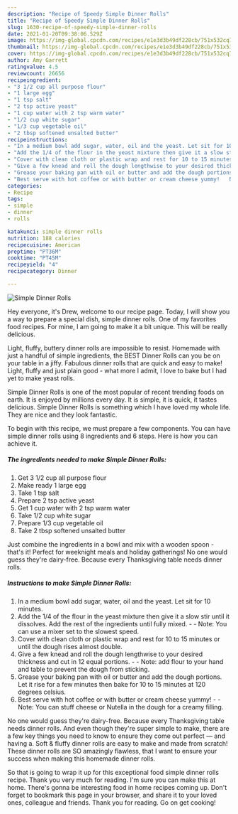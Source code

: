 ```yaml
---
description: "Recipe of Speedy Simple Dinner Rolls"
title: "Recipe of Speedy Simple Dinner Rolls"
slug: 1630-recipe-of-speedy-simple-dinner-rolls
date: 2021-01-20T09:38:06.529Z
image: https://img-global.cpcdn.com/recipes/e1e3d3b49df228cb/751x532cq70/simple-dinner-rolls-recipe-main-photo.jpg
thumbnail: https://img-global.cpcdn.com/recipes/e1e3d3b49df228cb/751x532cq70/simple-dinner-rolls-recipe-main-photo.jpg
cover: https://img-global.cpcdn.com/recipes/e1e3d3b49df228cb/751x532cq70/simple-dinner-rolls-recipe-main-photo.jpg
author: Amy Garrett
ratingvalue: 4.5
reviewcount: 26656
recipeingredient:
- "3 1/2 cup all purpose flour"
- "1 large egg"
- "1 tsp salt"
- "2 tsp active yeast"
- "1 cup water with 2 tsp warm water"
- "1/2 cup white sugar"
- "1/3 cup vegetable oil"
- "2 tbsp softened unsalted butter"
recipeinstructions:
- "In a medium bowl add sugar, water, oil and the yeast. Let sit for 10 minutes."
- "Add the 1/4 of the flour in the yeast mixture then give it a slow stir until it dissolves. Add the rest of the ingredients until fully mixed.  Note: You can use a mixer set to the slowest speed."
- "Cover with clean cloth or plastic wrap and rest for 10 to 15 minutes or until the dough rises almost double."
- "Give a few knead and roll the dough lengthwise to your desired thickness and cut in 12 equal portions.   Note: add flour to your hand and table to prevent the dough from sticking."
- "Grease your baking pan with oil or butter and add the dough portions. Let it rise for a few minutes then bake for 10 to 15 minutes at 120 degrees celsius."
- "Best serve with hot coffee or with butter or cream cheese yummy!   Note: You can stuff cheese or Nutella in the dough for a creamy filling."
categories:
- Recipe
tags:
- simple
- dinner
- rolls

katakunci: simple dinner rolls 
nutrition: 188 calories
recipecuisine: American
preptime: "PT36M"
cooktime: "PT45M"
recipeyield: "4"
recipecategory: Dinner

---
```



![Simple Dinner Rolls](https://img-global.cpcdn.com/recipes/e1e3d3b49df228cb/751x532cq70/simple-dinner-rolls-recipe-main-photo.jpg)

Hey everyone, it's Drew, welcome to our recipe page. Today, I will show you a way to prepare a special dish, simple dinner rolls. One of my favorites food recipes. For mine, I am going to make it a bit unique. This will be really delicious.

Light, fluffy, buttery dinner rolls are impossible to resist. Homemade with just a handful of simple ingredients, the BEST Dinner Rolls can you be on your table in a jiffy. Fabulous dinner rolls that are quick and easy to make! Light, fluffy and just plain good - what more I admit, I love to bake but I had yet to make yeast rolls.

Simple Dinner Rolls is one of the most popular of recent trending foods on earth. It is enjoyed by millions every day. It is simple, it is quick, it tastes delicious. Simple Dinner Rolls is something which I have loved my whole life. They are nice and they look fantastic.


To begin with this recipe, we must prepare a few components. You can have simple dinner rolls using 8 ingredients and 6 steps. Here is how you can achieve it.

<!--inarticleads1-->

##### The ingredients needed to make Simple Dinner Rolls:

1. Get 3 1/2 cup all purpose flour
1. Make ready 1 large egg
1. Take 1 tsp salt
1. Prepare 2 tsp active yeast
1. Get 1 cup water with 2 tsp warm water
1. Take 1/2 cup white sugar
1. Prepare 1/3 cup vegetable oil
1. Take 2 tbsp softened unsalted butter


Just combine the ingredients in a bowl and mix with a wooden spoon - that&#39;s it! Perfect for weeknight meals and holiday gatherings! No one would guess they&#39;re dairy-free. Because every Thanksgiving table needs dinner rolls. 

<!--inarticleads2-->

##### Instructions to make Simple Dinner Rolls:

1. In a medium bowl add sugar, water, oil and the yeast. Let sit for 10 minutes.
1. Add the 1/4 of the flour in the yeast mixture then give it a slow stir until it dissolves. Add the rest of the ingredients until fully mixed. -  - Note: You can use a mixer set to the slowest speed.
1. Cover with clean cloth or plastic wrap and rest for 10 to 15 minutes or until the dough rises almost double.
1. Give a few knead and roll the dough lengthwise to your desired thickness and cut in 12 equal portions.  -  - Note: add flour to your hand and table to prevent the dough from sticking.
1. Grease your baking pan with oil or butter and add the dough portions. Let it rise for a few minutes then bake for 10 to 15 minutes at 120 degrees celsius.
1. Best serve with hot coffee or with butter or cream cheese yummy!  -  - Note: You can stuff cheese or Nutella in the dough for a creamy filling.


No one would guess they&#39;re dairy-free. Because every Thanksgiving table needs dinner rolls. And even though they&#39;re super simple to make, there are a few key things you need to know to ensure they come out perfect — and having a. Soft &amp; fluffy dinner rolls are easy to make and made from scratch! These dinner rolls are SO amazingly flawless, that I want to ensure your success when making this homemade dinner rolls. 

So that is going to wrap it up for this exceptional food simple dinner rolls recipe. Thank you very much for reading. I'm sure you can make this at home. There's gonna be interesting food in home recipes coming up. Don't forget to bookmark this page in your browser, and share it to your loved ones, colleague and friends. Thank you for reading. Go on get cooking!
